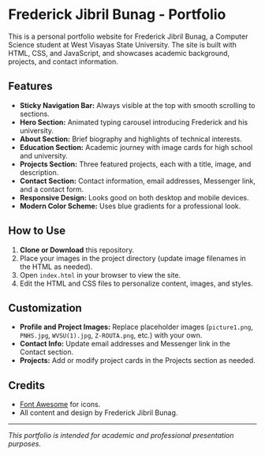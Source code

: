 # Frederick Jibril Bunag - Portfolio

This is a personal portfolio website for Frederick Jibril Bunag, a Computer Science student at West Visayas State University. The site is built with HTML, CSS, and JavaScript, and showcases academic background, projects, and contact information.

## Features

- **Sticky Navigation Bar:** Always visible at the top with smooth scrolling to sections.
- **Hero Section:** Animated typing carousel introducing Frederick and his university.
- **About Section:** Brief biography and highlights of technical interests.
- **Education Section:** Academic journey with image cards for high school and university.
- **Projects Section:** Three featured projects, each with a title, image, and description.
- **Contact Section:** Contact information, email addresses, Messenger link, and a contact form.
- **Responsive Design:** Looks good on both desktop and mobile devices.
- **Modern Color Scheme:** Uses blue gradients for a professional look.

## How to Use

1. **Clone or Download** this repository.
2. Place your images in the project directory (update image filenames in the HTML as needed).
3. Open `index.html` in your browser to view the site.
4. Edit the HTML and CSS files to personalize content, images, and styles.

## Customization

- **Profile and Project Images:** Replace placeholder images (`picture1.png`, `PNHS.jpg`, `WVSU(1).jpg`, `Z-ROUTA.png`, etc.) with your own.
- **Contact Info:** Update email addresses and Messenger link in the Contact section.
- **Projects:** Add or modify project cards in the Projects section as needed.

## Credits

- [Font Awesome](https://fontawesome.com/) for icons.
- All content and design by Frederick Jibril Bunag.

---

*This portfolio is intended for academic and professional presentation purposes.*